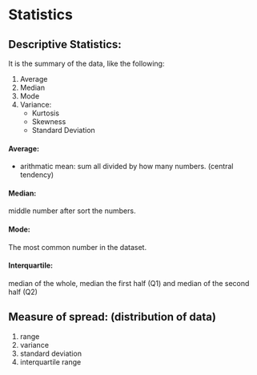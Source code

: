 # Statistics


## Descriptive Statistics:

It is the summary of the data, like the following:  

1. Average
2. Median
3. Mode
4. Variance:  
    - Kurtosis
    - Skewness
    - Standard Deviation

#### Average:  

* arithmatic mean: sum all divided by how many numbers.
(central tendency)

#### Median:

middle number after sort the numbers.

#### Mode:  

The most common number in the dataset.


#### Interquartile:

median of the whole, median the first half (Q1) and median of the second half (Q2)


## Measure of spread: (distribution of data)

1. range
2. variance
3. standard deviation
4. interquartile range
